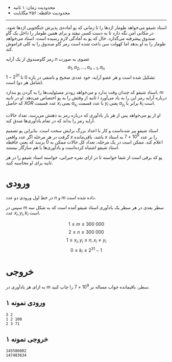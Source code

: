 + محدودیت زمان: ۱ ثانیه
+ محدودیت حافظه: ۲۵۶ مگابایت

----------

استاد شیفو می‌خواهد طومار اژدها را تا زمانی که پو آماده‌ی پذیرش جنگجویی اژدها شود، در مکانی امن نگه دارد تا به دست کسی نیفتد و برای همین طومار را داخل یک گاو صندوق پیشرفته می‌گذارد. حال که پو به آمادگی لازم رسیده است، استاد می‌خواهد طومار را به او بدهد اما کهولت سن باعث شده است رمز گاو صندوق را به کلی فراموش کند.

رمز گاوصندوق از یک آرایه $n$ عضوی به صورت $$a_1,a_2,...,a_{n-1},a_{n}$$تشکیل شده است و هر عضو آرایه، خود عددی صحیح و نامنفی در بازه $0$ تا $2^{31}-1$ (شامل هر دو) است. 

استاد شیفو که چندان وقت ندارد و می‌خواهد زودتر مسئولیت‌ها را به گردن پو بندازد، $m$ ثانیه از وقتش را به پو اختصاص می‌دهد. او در ثانیه $i$ درباره‌ آرایه رمز این را به یاد می‌آورد که حاصل $XOR$ عدد قسمت $x_i$ یعنی $a_{x_i}$ با عدد قسمت $y_i$ یعنی $a_{y_i}$ برابر با $k_i$ است.

او از پو می‌خواهد پس از هر بار یادآوری که درباره رمز به ذهنش می‌رسد، تعداد حالات آرایه رمز را بداند که در تمام یادآوری‌ها صدق کند.

استاد شیفو پیر شده‌است و کار با اعداد بزرگ برایش سخت است. بنابراین پو تصمیم گرفت در هر مرحله اگر عدد واقعی $x$ باشد، باقی‌مانده $x$ را بر عدد $10^9+7$ به استاد اعلام کند. ممکن است در یک مرحله، تعداد کل حالات ممکن به $0$ برسد که یعنی حافظه استاد شیفو اشتباه کرده‌است و یادآوری‌ها با هم سازگار نیستند.

پو که برقی است از شما خواسته تا در ازای نمره جبرانی، خواسته استاد شیفو را در هر ثانیه برای او محاسبه کنید.

# ورودی
در خط اول ورودی دو عدد $n$ و $m$ داده شده است.

سپس در $m$ سطر بعدی در هر سطر یک یادآوری استاد شیفو آمده است که به شکل سه عدد $x_i, y_i, k_i$ است.

$$1 \le m \le 300\ 000$$
$$2 \le  n \le 300\ 000$$
$$1 \le x_i, y_i \le n , x_i\neq y_i$$
$$0 \le k_i \le 2^{31}-1$$

# خروجی
به ازای هر یادآوری در $m$ سطر، باقیمانده جواب مساله بر $10^9+7$ را چاپ کنید.

## ورودی نمونه ۱
```
3 2
1 2 100
2 3 71
```


## خروجی نمونه ۱
```
145586002
147483634
```